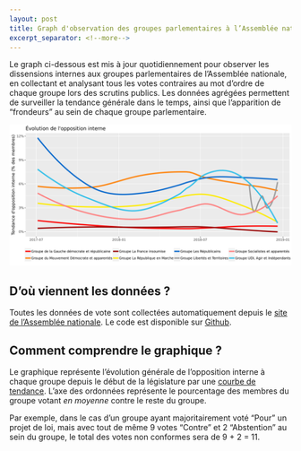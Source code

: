 ```yaml
---
layout: post
title: Graph d'observation des groupes parlementaires à l’Assemblée nationale
excerpt_separator: <!--more-->
---
```


Le graph ci-dessous est mis à jour quotidiennement pour observer les dissensions internes aux groupes parlementaires de l’Assemblée nationale, en collectant et analysant tous les votes contraires au mot d’ordre de chaque groupe lors des scrutins publics. Les données agrégées permettent de surveiller la tendance générale dans le temps, ainsi que l’apparition de “frondeurs”
au sein de chaque groupe parlementaire.

![WHIP](https://raw.githubusercontent.com/edomt/WHIP/master/whip_graph.png)

<!--more-->

## D’où viennent les données ?

Toutes les données de vote sont collectées automatiquement depuis le [site de l’Assemblée nationale](http://www.assemblee-nationale.fr). Le code est disponible sur [Github](https://github.com/edomt/WHIP).

## Comment comprendre le graphique ?

Le graphique représente l’évolution générale de l’opposition interne à chaque groupe depuis le début de la législature par une [courbe de tendance](https://fr.wikipedia.org/wiki/R%C3%A9gression_locale). L’axe des ordonnées représente le pourcentage des membres du groupe votant *en moyenne* contre le reste du groupe.

Par exemple, dans le cas d’un groupe ayant majoritairement voté “Pour” un projet de loi, mais avec tout de même 9 votes “Contre” et 2 “Abstention” au sein du groupe, le total des votes non conformes sera de 9 + 2 = 11.
